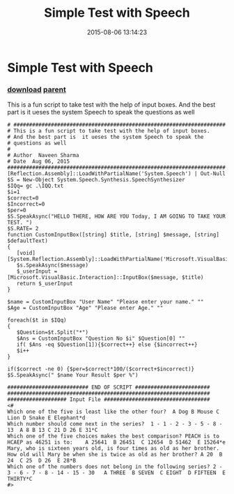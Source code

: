 ﻿---
pid:            5967
parent:         5966
children:       
poster:         Naveen Sharma
title:          Simple Test with Speech
date:           2015-08-06 13:14:23
description:     This is a fun script to take test with the help of input boxes.
 And the best part is  it ueses the system Speech to speak the 
 questions as well

format:         posh
---

# Simple Test with Speech

### [download](5967.ps1) [parent](5966.md) 

 This is a fun script to take test with the help of input boxes.
 And the best part is  it ueses the system Speech to speak the 
 questions as well


```posh
# ####################################################################
# This is a fun script to take test with the help of input boxes.
# And the best part is  it ueses the system Speech to speak the 
# questions as well
#
# Author  Naveen Sharma 
# Date  Aug 06, 2015 
######################################################################
[Reflection.Assembly]::LoadWithPartialName('System.Speech') | Out-Null
$S = New-Object System.Speech.Synthesis.SpeechSynthesizer
$IQq= gc .\IQQ.txt
$i=1
$correct=0
$Incorrect=0
$per=0
$S.SpeakAsync("HELLO THERE, HOW ARE YOU Today, I AM GOING TO TAKE YOUR TEST. ")
$S.RATE= 2
function CustomInputBox([string] $title, [string] $message, [string] $defaultText) 
{
   [void][System.Reflection.Assembly]::LoadWithPartialName('Microsoft.VisualBasic')
   $s.SpeakAsync($message) 
   $_userInput = [Microsoft.VisualBasic.Interaction]::InputBox($message, $title)
   return $_userInput
}

$name = CustomInputBox "User Name" "Please enter your name." ""
$Age = CustomInputBox "Age" "Please enter Age." ""

foreach($t in $IQq)
{
   $Question=$t.Split("*")
   $Ans = CustomInputBox "Question No $i" $Question[0] ""
   if( $Ans -eq $Question[1]){$correct++} else {$incorrect++}
   $i++
}

if($correct -ne 0) {$per=$correct*100/($correct+$incorrect)}
$S.SpeakAsync(" $name Your Result $per %")

########################## END OF SCRIPT ########################
#################################################################
################### Input File ##################################
<#
Which one of the five is least like the other four?  A Dog B Mouse C Lion D Snake E Elephant*d
Which number should come next in the series?  1 - 1 - 2 - 3 - 5 - 8 - 13  A 8 B 13 C 21 D 26 E 31*C
Which one of the five choices makes the best comparison? PEACH is to HCAEP as 46251 is to:    A 25641  B 26451  C 12654  D 51462  E 15264*e
Mary, who is sixteen years old, is four times as old as her brother. How old will Mary be when she is twice as old as her brother? A 20  B 24  C 25  D 26  E 28*B
Which one of the numbers does not belong in the following series? 2 - 3 - 6 - 7 - 8 - 14 - 15 - 30   A THREE  B SEVEN  C EIGHT  D FIFTEEN  E THIRTY*C
#>
```
